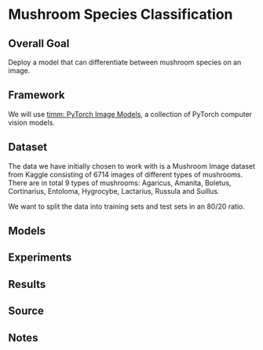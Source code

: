 # Mushroom Species Classification


## Overall Goal

Deploy a model that can differentiate between mushroom species on an image.

## Framework

We will use [timm: PyTorch Image Models](https://huggingface.co/docs/timm/index), a collection of PyTorch computer vision models.

## Dataset

The data we have initially chosen to work with is a Mushroom Image dataset from Kaggle consisting of 6714 images of different types of mushrooms. There are in total 9 types of mushrooms: Agaricus, Amanita, Boletus, Cortinarius, Entoloma, Hygrocybe, Lactarius, Russula and Suillus.

We want to split the data into training sets and test sets in an 80/20 ratio.

## Models

## Experiments

## Results

## Source

## Notes

